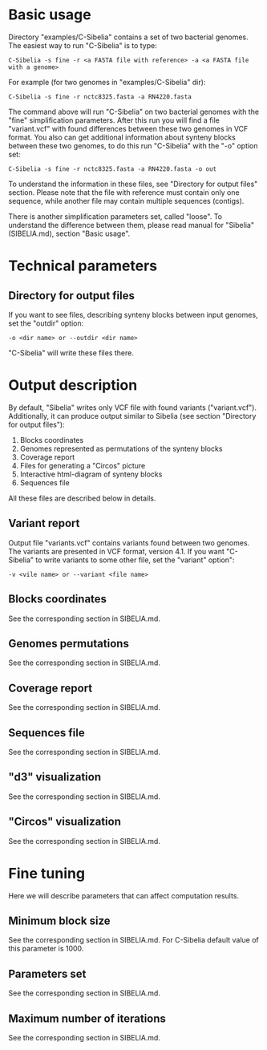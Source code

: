Basic usage
===========
Directory "examples/C-Sibelia" contains a set of two bacterial genomes. The easiest
way to run "C-Sibelia" is to type:

	C-Sibelia -s fine -r <a FASTA file with reference> -a <a FASTA file with a genome>

For example (for two genomes in "examples/C-Sibelia" dir):

	C-Sibelia -s fine -r nctc8325.fasta -a RN4220.fasta

The command above will run "C-Sibelia" on two bacterial genomes with the "fine"
simplification parameters. After this run you will find a file "variant.vcf" 
with found differences between these two genomes in VCF format. You also can
get additional information about synteny blocks between these two genomes, to
do this run "C-Sibelia" with the "-o" option set:

	C-Sibelia -s fine -r nctc8325.fasta -a RN4220.fasta -o out

To understand the information in these files, see "Directory for output files"
section. Please note that the file with reference must contain only one
sequence, while another file may contain multiple sequences (contigs).

There is another simplification parameters set, called "loose". To understand
the difference between them, please read manual for "Sibelia" (SIBELIA.md),
section "Basic usage".

Technical parameters
====================

Directory for output files
--------------------------
If you want to see files, describing synteny blocks between input genomes, set
the "outdir" option:

	-o <dir name> or --outdir <dir name>

"C-Sibelia" will write these files there.

Output description
==================
By default, "Sibelia" writes only VCF file with found variants ("variant.vcf").
Additionally, it can produce output similar to Sibelia (see section "Directory
for output files"):

1. Blocks coordinates
2. Genomes represented as permutations of the synteny blocks
3. Coverage report
4. Files for generating a "Circos" picture
5. Interactive html-diagram of synteny blocks
6. Sequences file

All these files are described below in details.

Variant report
--------------
Output file "variants.vcf" contains variants found between two genomes. The 
variants are presented in VCF format, version 4.1. If you want "C-Sibelia" to
write variants to some other file, set the "variant" option":

	-v <vile name> or --variant <file name>

Blocks coordinates
------------------
See the corresponding section in SIBELIA.md.

Genomes permutations
--------------------
See the corresponding section in SIBELIA.md.

Coverage report
---------------
See the corresponding section in SIBELIA.md.

Sequences file
--------------
See the corresponding section in SIBELIA.md.

"d3" visualization
------------------
See the corresponding section in SIBELIA.md.

"Circos" visualization
----------------------
See the corresponding section in SIBELIA.md.

Fine tuning
===========
Here we will describe parameters that can affect computation results.

Minimum block size
------------------
See the corresponding section in SIBELIA.md. For C-Sibelia default value of
this parameter is 1000.

Parameters set
--------------
See the corresponding section in SIBELIA.md.

Maximum number of iterations
----------------------------
See the corresponding section in SIBELIA.md.

